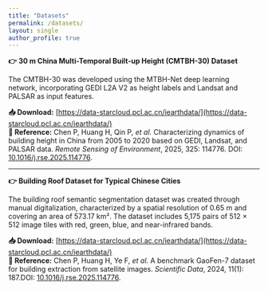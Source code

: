 ```yaml
---
title: "Datasets"
permalink: /datasets/
layout: single
author_profile: true
---
```


**👉 30 m China Multi-Temporal Built-up Height (CMTBH-30) Dataset**

The CMTBH-30 was developed using the MTBH-Net deep learning network, incorporating GEDI L2A V2 as height labels and Landsat and PALSAR as input features.  

**📥 Download:** [https://data-starcloud.pcl.ac.cn/iearthdata/](https://data-starcloud.pcl.ac.cn/iearthdata/)  
**📖 Reference:** Chen P, Huang H, Qin P, *et al.* Characterizing dynamics of building height in China from 2005 to 2020 based on GEDI, Landsat, and PALSAR data. *Remote Sensing of Environment*, 2025, 325: 114776. DOI: [10.1016/j.rse.2025.114776](https://doi.org/10.1016/j.rse.2025.114776).

---

**👉 Building Roof Dataset for Typical Chinese Cities**

The building roof semantic segmentation dataset was created through manual digitalization, characterized by a spatial resolution of 0.65 m and covering an area of 573.17 km². The dataset includes 5,175 pairs of 512 × 512 image tiles with red, green, blue, and near-infrared bands.  

**📥 Download:** [https://data-starcloud.pcl.ac.cn/iearthdata/](https://data-starcloud.pcl.ac.cn/iearthdata/)  
**📖 Reference:** Chen P, Huang H, Ye F, *et al.* A benchmark GaoFen-7 dataset for building extraction from satellite images. *Scientific Data*, 2024, 11(1): 187.DOI: [10.1016/j.rse.2025.114776](https://doi.org/10.1038/s41597-024-03009-5).
